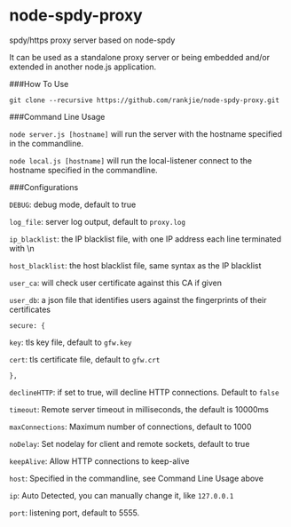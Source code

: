 node-spdy-proxy
===============

spdy/https proxy server based on node-spdy

It can be used as a standalone proxy server
or being embedded and/or extended in another
node.js application.

###How To Use

`git clone --recursive https://github.com/rankjie/node-spdy-proxy.git`

###Command Line Usage

`node server.js [hostname]` will run the
server with the hostname specified in the commandline.

`node local.js [hostname]` will run the
local-listener connect to the hostname specified in the commandline.

###Configurations

`DEBUG`: debug mode, default to true

`log_file`: server log output, default to `proxy.log`

`ip_blacklist`: the IP blacklist file, with one IP address
each line terminated with \n

`host_blacklist`: the host blacklist file, same syntax as the IP blacklist

`user_ca`: will check user certificate against this CA if given

`user_db`: a json file that identifies users against the fingerprints of their certificates

`secure: {`

`key`: tls key file, default to `gfw.key`

`cert`: tls certificate file, default to `gfw.crt`

`},`

`declineHTTP`: if set to true, will decline HTTP connections. Default to `false`

`timeout`: Remote server timeout in milliseconds, the default is 10000ms

`maxConnections`: Maximum number of connections, default to 1000

`noDelay`: Set nodelay for client and remote sockets, default to true

`keepAlive`: Allow HTTP connections to keep-alive

`host`: Specified in the commandline, see Command Line Usage above

`ip`: Auto Detected, you can manually change it, like `127.0.0.1`

`port`: listening port, default to 5555.
